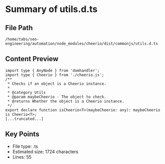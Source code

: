 # Summary of utils.d.ts
  
## File Path
`/home/tabs/seo-engineering/automation/node_modules/cheerio/dist/commonjs/utils.d.ts`

## Content Preview
```
import type { AnyNode } from 'domhandler';
import type { Cheerio } from './cheerio.js';
/**
 * Checks if an object is a Cheerio instance.
 *
 * @category Utils
 * @param maybeCheerio - The object to check.
 * @returns Whether the object is a Cheerio instance.
 */
export declare function isCheerio<T>(maybeCheerio: any): maybeCheerio is Cheerio<T>;
[...truncated...]
```

## Key Points
- File type: .ts
- Estimated size: 1724 characters
- Lines: 55
